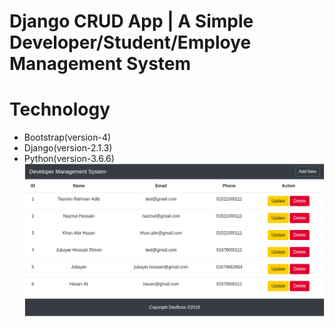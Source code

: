 Django CRUD App | A Simple Developer/Student/Employe Management System 
=======================================================================
Technology
========== 
* Bootstrap(version-4)
* Django(version-2.1.3)
* Python(version-3.6.6)
![Demo](demo.png)